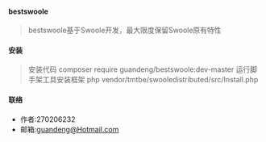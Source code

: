 #### bestswoole
> bestswoole基于Swoole开发，最大限度保留Swoole原有特性

#### 安装
> 安装代码 composer require guandeng/bestswoole:dev-master
> 运行脚手架工具安装框架 php vendor/tmtbe/swooledistributed/src/Install.php

#### 联络
- 作者:270206232
- 邮箱:guandeng@Hotmail.com
